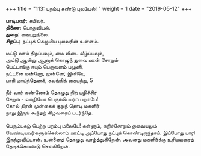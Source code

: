 ﻿+++
title = "113: பறம்பு கண்டு புலம்பல்!  "
weight = 1
date = "2019-05-12"
+++

**பாடியவர்:** கபிலர்.  
**திணை:** பொதுவியல்.  
**துறை:** கையறுநிலை.  
**சிறப்பு:** நட்புக் கெழுமிய புலவரின் உள்ளம்.  
  
மட்டு வாய் திறப்பவும், மை விடை வீழ்ப்பவும்,  
அட்டு ஆன்று ஆனாக் கொழுந் துவை ஊன் சோறும்  
பெட்டாங்கு ஈயும் பெருவளம் பழுனி,  
நட்டனை மன்னோ, முன்னே; இனியே,  
பாரி மாய்ந்தெனக், கலங்கிக் கையற்று, 5  
  
நீர் வார் கண்ணேம் தொழுது நிற் பழிச்சிச்  
சேறும் - வாழியோ பெரும்பெயர்ப் பறம்பே!  
கோல் திரள் முன்கைக் குறுந் தொடி மகளிர்  
நாறு இருங் கூந்தற் கிழவரைப் படர்ந்தே.  
   
பெரும்புகழ் பெற்ற பறம்பு மலையே! கள்ளும், கறிச்சோறும் துவையலும் வேண்டியவர்களுக்கெல்லாம் ஊட்டி அப்போது நட்புக் கொண்டிருந்தாய். இப்போது பாரி இறந்துவிட்டான். உன்னைத் தொழுது வாழ்த்துகிறேன். அவனது மகளிர்க்கு உரியவரைத் தேடிக்கொண்டு செல்கிறேன்.  
